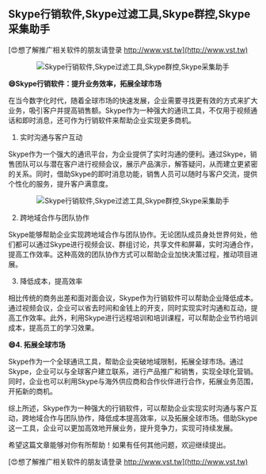 ## **Skype行销软件,Skype过滤工具,Skype群控,Skype采集助手**

[😍想了解推广相关软件的朋友请登录 http://www.vst.tw](http://www.vst.tw)

 <center><img src="https://vst.tw/MP4/tuiguang/png/0.png" alt="Skype行销软件,Skype过滤工具,Skype群控,Skype采集助手"></center>

**😄Skype行销软件：提升业务效率，拓展全球市场**

在当今数字化时代，随着全球市场的快速发展，企业需要寻找更有效的方式来扩大业务，吸引客户并提高销售额。Skype作为一种强大的通讯工具，不仅用于视频通话和即时消息，还可作为行销软件来帮助企业实现更多商机。

1. 实时沟通与客户互动

Skype作为一个强大的通讯平台，为企业提供了实时沟通的便利。通过Skype，销售团队可以与潜在客户进行视频会议，展示产品演示，解答疑问，从而建立更紧密的关系。同时，借助Skype的即时消息功能，销售人员可以随时与客户交流，提供个性化的服务，提升客户满意度。

 <center><img src="https://vst.tw/MP4/tuiguang/png/0.png" alt="Skype行销软件,Skype过滤工具,Skype群控,Skype采集助手"></center>

2. 跨地域合作与团队协作

Skype能够帮助企业实现跨地域合作与团队协作。无论团队成员身处世界何处，他们都可以通过Skype进行视频会议、群组讨论，共享文件和屏幕，实时沟通合作，提高工作效率。这种高效的团队协作方式可以帮助企业加快决策过程，推动项目进展。

3. 降低成本，提高效率

相比传统的商务出差和面对面会议，Skype作为行销软件可以帮助企业降低成本。通过视频会议，企业可以省去时间和金钱上的开支，同时实现实时沟通和互动，提高工作效率。此外，利用Skype进行远程培训和培训课程，可以帮助企业节约培训成本，提高员工的学习效果。

**😄4. 拓展全球市场**

Skype作为一个全球通讯工具，帮助企业突破地域限制，拓展全球市场。通过Skype，企业可以与全球客户建立联系，进行产品推广和销售，实现全球化营销。同时，企业也可以利用Skype与海外供应商和合作伙伴进行合作，拓展业务范围，开拓新的商机。

综上所述，Skype作为一种强大的行销软件，可以帮助企业实现实时沟通与客户互动，跨地域合作与团队协作，降低成本提高效率，以及拓展全球市场。借助Skype这一工具，企业可以更加高效地开展业务，提升竞争力，实现可持续发展。

希望这篇文章能够对你有所帮助！如果有任何其他问题，欢迎继续提出。

[😍想了解推广相关软件的朋友请登录 http://www.vst.tw](http://www.vst.tw)



